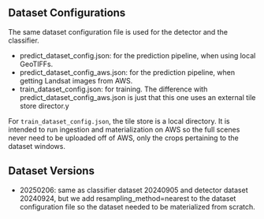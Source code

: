 Dataset Configurations
----------------------

The same dataset configuration file is used for the detector and the classifier.

- predict_dataset_config.json: for the prediction pipeline, when using local GeoTIFFs.
- predict_dataset_config_aws.json: for the prediction pipeline, when getting Landsat
  images from AWS.
- train_dataset_config.json: for training. The difference with
  predict_dataset_config_aws.json is just that this one uses an external tile store
  director.y

For `train_dataset_config.json`, the tile store is a local directory. It is intended to
run ingestion and materialization on AWS so the full scenes never need to be uploaded
off of AWS, only the crops pertaining to the dataset windows.


Dataset Versions
----------------

- 20250206: same as classifier dataset 20240905 and detector dataset 20240924, but we
  add resampling_method=nearest to the dataset configuration file so the dataset needed
  to be materialized from scratch.
